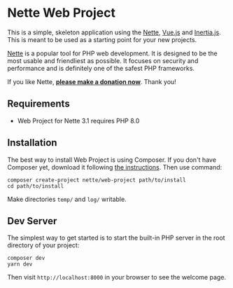 Nette Web Project
=================

This is a simple, skeleton application using the [Nette](https://nette.org), [Vue.js](https://vuejs.org/) and [Inertia.js](https://inertiajs.com/). This is meant to
be used as a starting point for your new projects.

[Nette](https://nette.org) is a popular tool for PHP web development.
It is designed to be the most usable and friendliest as possible. It focuses
on security and performance and is definitely one of the safest PHP frameworks.

If you like Nette, **[please make a donation now](https://nette.org/donate)**. Thank you!


Requirements
------------

- Web Project for Nette 3.1 requires PHP 8.0


Installation
------------

The best way to install Web Project is using Composer. If you don't have Composer yet,
download it following [the instructions](https://doc.nette.org/composer). Then use command:

	composer create-project nette/web-project path/to/install
	cd path/to/install


Make directories `temp/` and `log/` writable.


Dev Server
----------------

The simplest way to get started is to start the built-in PHP server in the root directory of your project:

	composer dev
    yarn dev

Then visit `http://localhost:8000` in your browser to see the welcome page.

